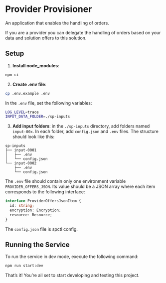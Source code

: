 # Provider Provisioner

An application that enables the handling of orders.

If you are a provider you can delegate the handling of orders based on your data and solution offers to this solution.

## Setup
1. **Install node_modules**:
```bash
npm ci
```
2. **Create .env file**:
```bash
cp .env.example .env
```
In the `.env` file, set the following variables:
```bash
LOG_LEVEL=trace
INPUT_DATA_FOLDER=./sp-inputs
```
3. **Add input folders**: in the `./sp-inputs` directory, add folders named `input-00x`. In each folder, add `config.json` and `.env` files. The structure should look like this:
```
sp-inputs
├── input-0001
│   ├── .env
│   └── config.json
└── input-0002
    ├── .env
    └── config.json
```
The `.env` file should contain only one environment variable `PROVIDER_OFFERS_JSON`. Its value should be a JSON array where each item corresponds to the following interface:
```typescript
interface ProviderOffersJsonItem {
  id: string;
  encryption: Encryption;
  resource: Resource;
}
```
The `config.json` file is spctl config.

## Running the Service

To run the service in dev mode, execute the following command:
```bash
npm run start:dev
```

That’s it! You’re all set to start developing and testing this project.
